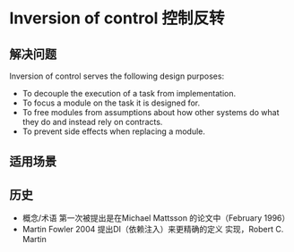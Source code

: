 # Inversion of control 控制反转


## 解决问题
Inversion of control serves the following design purposes:

- To decouple the execution of a task from implementation.
- To focus a module on the task it is designed for.
- To free modules from assumptions about how other systems do what they do and instead rely on contracts.
- To prevent side effects when replacing a module.

## 适用场景



## 历史
  - 概念/术语 第一次被提出是在Michael Mattsson 的论文中（February 1996）
  - Martin Fowler 2004 提出DI（依赖注入）来更精确的定义 实现，Robert C. Martin